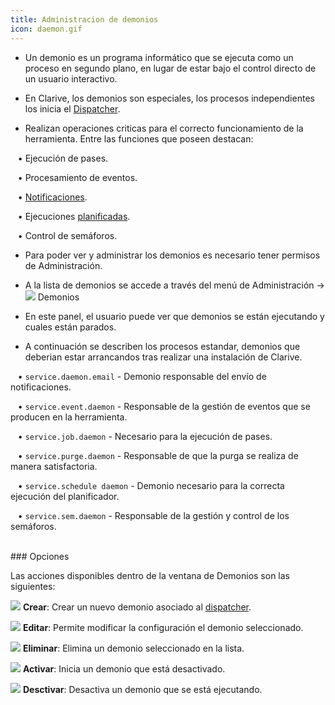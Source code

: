 ```yaml
---
title: Administracion de demonios
icon: daemon.gif
---
```


* Un demonio es un programa informático que se ejecuta como un proceso en segundo plano, en lugar de estar bajo el control directo de un usuario interactivo.

* En Clarive, los demonios son especiales, los procesos independientes los inicia el [Dispatcher](Administracion/dispatcher). 

* Realizan operaciones criticas para el correcto funcionamiento de la herramienta. Entre las funciones que poseen destacan: <br />

&nbsp; &nbsp;• Ejecución de pases. <br />

&nbsp; &nbsp;• Procesamiento de eventos. <br />

&nbsp; &nbsp;• [Notificaciones](Administracion/notifications). <br />

&nbsp; &nbsp;• Ejecuciones [planificadas](Administracion/scheduler). <br />

&nbsp; &nbsp;• Control de semáforos.

* Para poder ver y administrar los demonios es necesario tener permisos de Administración. 

* A la lista de demonios se accede a través del menú de Administración → <img src="/static/images/daemon.gif" /> Demonios

* En este panel, el usuario puede ver que demonios se están ejecutando y cuales están parados.



* A continuación se describen los procesos estandar, demonios que deberian estar arrancandos tras realizar una instalación de Clarive. <br />

&nbsp; &nbsp;• `service.daemon.email` - Demonio responsable del envío de notificaciones. <br />

&nbsp; &nbsp;• `service.event.daemon` - Responsable de la gestión de eventos que se producen en la herramienta. <br />

&nbsp; &nbsp;• `service.job.daemon` - Necesario para la ejecución de pases. <br />

&nbsp; &nbsp;• `service.purge.daemon` - Responsable de que la purga se realiza de manera satisfactoria. <br />

&nbsp; &nbsp;• `service.schedule daemon` - Demonio necesario para la correcta ejecución del planificador. <br />

&nbsp; &nbsp;• `service.sem.daemon` - Responsable de la gestión y control de los semáforos.


<br />
### Opciones

Las acciones disponibles dentro de la ventana de Demonios son las siguientes: <br />

<img src="/static/images/icons/add.gif" /> **Crear**: Crear un nuevo demonio asociado al [dispatcher](Administracion/dispatcher).<br />

<img src="/static/images/icons/edit.gif" /> **Editar**: Permite modificar la configuración el demonio seleccionado. <br />

<img src="/static/images/icons/delete.gif" /> **Eliminar**: Elimina un demonio seleccionado en la lista. <br />

<img src="/static/images/icons/start.png" /> **Activar**: Inicia un demonio que está desactivado. <br />

<img src="/static/images/icons/stop.png" /> **Desctivar**: Desactiva un demonio que se está ejecutando.
